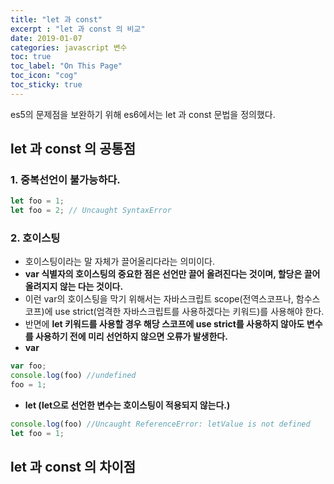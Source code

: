 ```yaml
---
title: "let 과 const"
excerpt : "let 과 const 의 비교"
date: 2019-01-07
categories: javascript 변수
toc: true
toc_label: "On This Page"
toc_icon: "cog"
toc_sticky: true
---
```


es5의 문제점을 보완하기 위해 es6에서는 let 과 const 문법을 정의했다.

## let 과 const 의 공통점
### 1. 중복선언이 불가능하다.
  ```js
  let foo = 1;
  let foo = 2; // Uncaught SyntaxError
  ```
  
### 2. 호이스팅
  - 호이스팅이라는 말 자체가 끌어올리다라는 의미이다.
  - **var 식별자의 호이스팅의 중요한 점은 선언만 끌어 올려진다는 것이며, 할당은 끌어올려지지 않는 다는 것이다.**
  - 이런 var의 호이스팅을 막기 위해서는 자바스크립트 scope(전역스코프나, 함수스코프)에 use strict(엄격한 자바스크립트를 사용하겠다는 키워드)를 사용해야 한다. 
  - 반면에 **let 키워드를 사용할 경우 해당 스코프에 use strict를 사용하지 않아도 변수를 사용하기 전에 미리 선언하지 않으면 오류가 발생한다.**
  - **var**
  ```js
  var foo;
  console.log(foo) //undefined
  foo = 1;
  ```
  - **let (let으로 선언한 변수는 호이스팅이 적용되지 않는다.)**
  ```js
  console.log(foo) //Uncaught ReferenceError: letValue is not defined
  let foo = 1;
  ```
  
## let 과 const 의 차이점
